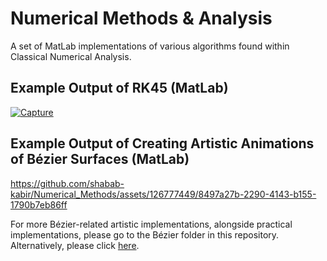 # Numerical Methods & Analysis
A set of MatLab implementations of various algorithms found within Classical Numerical Analysis.

## Example Output of RK45 (MatLab)
[![Capture](https://github.com/shabab-kabir/Numerical_Methods/assets/126777449/9edd116a-b9fd-417b-b738-7c6fee7b43dd)](https://github.com/shabab-kabir/Numerical_Methods/assets/126777449/9edd116a-b9fd-417b-b738-7c6fee7b43dd)

## Example Output of Creating Artistic Animations of Bézier Surfaces (MatLab)

https://github.com/shabab-kabir/Numerical_Methods/assets/126777449/8497a27b-2290-4143-b155-1790b7eb86ff

For more Bézier-related artistic implementations, alongside practical implementations, please go to the Bézier folder in this repository.
Alternatively, please click [here](https://github.com/shabab-kabir/Numerical_Methods/tree/main/B%C3%A9zier).
